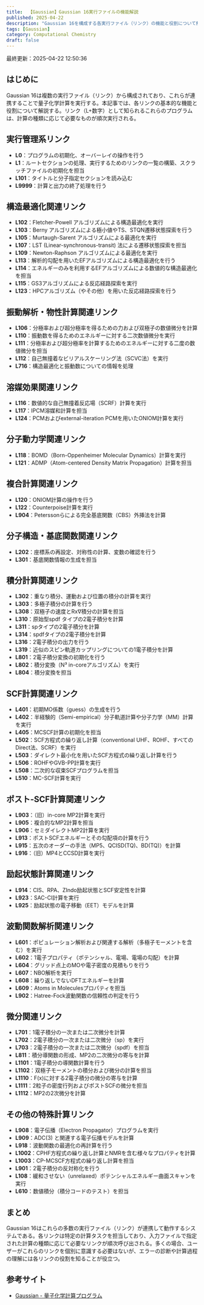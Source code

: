 ```yaml
---
title:  【Gaussian】Gaussian 16実行ファイルの機能解説
published: 2025-04-22
description: "Gaussian 16を構成する各実行ファイル（リンク）の機能と役割について解説"
tags: [Gaussian]
category: Computational Chemistry
draft: false
---
```

最終更新：2025-04-22 12:50:36

## はじめに

Gaussian 16は複数の実行ファイル（リンク）から構成されており、これらが連携することで量子化学計算を実行する。本記事では、各リンクの基本的な機能と役割について解説する。リンク（L+数字）として知られるこれらのプログラムは、計算の種類に応じて必要なものが順次実行される。

## 実行管理系リンク

- **L0**：プログラムの初期化、オーバーレイの操作を行う
- **L1**：ルートセクションの処理、実行するためのリンクの一覧の構築、スクラッチファイルの初期化を担当
- **L101**：タイトルと分子指定セクションを読み込む
- **L9999**：計算と出力の終了処理を行う

## 構造最適化関連リンク

- **L102**：Fletcher-Powell アルゴリズムによる構造最適化を実行
- **L103**：Berny アルゴリズムによる極小値やTS、STQN遷移状態探索を行う
- **L105**：Murtaugh-Sarent アルゴリズムによる最適化を実行
- **L107**：LST (Linear-synchronous-transit) 法による遷移状態探索を担当
- **L109**：Newton-Raphson アルゴリズムによる最適化を実行
- **L113**：解析的勾配を用いたEFアルゴリズムによる構造最適化を行う
- **L114**：エネルギーのみを利用するEFアルゴリズムによる数値的な構造最適化を担当
- **L115**：GS3アルゴリズムによる反応経路探索を実行
- **L123**：HPCアルゴリズム（やその他）を用いた反応経路探索を行う

## 振動解析・物性計算関連リンク

- **L106**：分極率および超分極率を得るための力および双極子の数値微分を計算
- **L110**：振動数を得るためのエネルギーに対する二次数値微分を実行
- **L111**：分極率および超分極率を計算するためのエネルギーに対する二度の数値微分を担当
- **L112**：自己無撞着なビリアルスケーリング法（SCVC法）を実行
- **L716**：構造最適化と振動数についての情報を処理

## 溶媒効果関連リンク

- **L116**：数値的な自己無撞着反応場（SCRF）計算を実行
- **L117**：IPCM溶媒和計算を担当
- **L124**：PCMおよびexternal-iteration PCMを用いたONIOM計算を実行

## 分子動力学関連リンク

- **L118**：BOMD（Born-Oppenheimer Molecular Dynamics）計算を実行
- **L121**：ADMP（Atom-centered Density Matrix Propagation）計算を担当

## 複合計算関連リンク

- **L120**：ONIOM計算の操作を行う
- **L122**：Counterpoise計算を実行
- **L904**：Peterssonらによる完全基底関数（CBS）外挿法を計算

## 分子構造・基底関数関連リンク

- **L202**：座標系の再設定、対称性の計算、変数の確認を行う
- **L301**：基底関数情報の生成を担当

## 積分計算関連リンク

- **L302**：重なり積分、運動および位置の積分の計算を実行
- **L303**：多極子積分の計算を行う
- **L308**：双極子の速度とRx∇積分の計算を担当
- **L310**：原始型spdf タイプの2電子積分を計算
- **L311**：spタイプの2電子積分を計算
- **L314**：spdfタイプの2電子積分を計算
- **L316**：2電子積分の出力を行う
- **L319**：近似のスピン軌道カップリングについての1電子積分を計算
- **L801**：2電子積分変換の初期化を行う
- **L802**：積分変換（N³ in-coreアルゴリズム）を実行
- **L804**：積分変換を担当

## SCF計算関連リンク

- **L401**：初期MO係数（guess）の生成を行う
- **L402**：半経験的（Semi-empirical）分子軌道計算や分子力学（MM）計算を実行
- **L405**：MCSCF計算の初期化を担当
- **L502**：SCF方程式の繰り返し計算（conventional UHF、ROHF、すべてのDirect法、SCRF）を実行
- **L503**：ダイレクト最小化を用いたSCF方程式の繰り返し計算を行う
- **L506**：ROHFやGVB-PP計算を実行
- **L508**：二次的な収束SCFプログラムを担当
- **L510**：MC-SCF計算を実行

## ポスト-SCF計算関連リンク

- **L903**：（旧）in-core MP2計算を実行
- **L905**：複合的なMP2計算を担当
- **L906**：セミダイレクトMP2計算を実行
- **L913**：ポストSCFエネルギーとその勾配項の計算を行う
- **L915**：五次のオーダーの手法（MP5、QCISD(TQ)、BD(TQ)）を計算
- **L916**：（旧）MP4とCCSD計算を実行

## 励起状態計算関連リンク

- **L914**：CIS、RPA、ZIndo励起状態とSCF安定性を計算
- **L923**：SAC-CI計算を実行
- **L925**：励起状態の電子移動（EET）モデルを計算

## 波動関数解析関連リンク

- **L601**：ポピュレーション解析および関連する解析（多極子モーメントを含む）を実行
- **L602**：1電子プロパティ（ポテンシャル、電場、電場の勾配）を計算
- **L604**：グリッド点上のMOや電子密度の見積もりを行う
- **L607**：NBO解析を実行
- **L608**：繰り返しでないDFTエネルギーを計算
- **L609**：Atoms in Moleculesプロパティを担当
- **L902**：Hatree-Fock波動関数の信頼性の判定を行う

## 微分関連リンク

- **L701**：1電子積分の一次または二次微分を計算
- **L702**：2電子積分の一次または二次微分（sp）を実行
- **L703**：2電子積分の一次または二次微分（spdf）を担当
- **L811**：積分導関数の形成、MP2の二次微分の寄与を計算
- **L1101**：1電子積分の導関数計算を行う
- **L1102**：双極子モーメントの積分および微分の計算を担当
- **L1110**：F(x)に対する2電子積分の微分の寄与を計算
- **L1111**：2粒子の密度行列およびポストSCFの微分を担当
- **L1112**：MP2の2次微分を計算

## その他の特殊計算リンク

- **L908**：電子伝播（Electron Propagator）プログラムを実行
- **L909**：ADC(3) と関連する電子伝播モデルを計算
- **L918**：波動関数の最適化の再計算を行う
- **L1002**：CPHF方程式の繰り返し計算とNMRを含む様々なプロパティを計算
- **L1003**：CP-MCSCF方程式の繰り返し計算を担当
- **L901**：2電子積分の反対称化を行う
- **L108**：緩和させない（unrelaxed）ポテンシャルエネルギー曲面スキャンを実行
- **L610**：数値積分（積分コードのテスト）を担当

## まとめ

Gaussian 16はこれらの多数の実行ファイル（リンク）が連携して動作するシステムである。各リンクは特定の計算タスクを担当しており、入力ファイルで指定された計算の種類に応じて必要なリンクが順次呼び出される。多くの場合、ユーザーがこれらのリンクを個別に意識する必要はないが、エラーの診断や計算過程の理解には各リンクの役割を知ることが役立つ。

## 参考サイト

- [Gaussian - 量子化学計算プログラム](https://www.hulinks.co.jp/software/chem/gaussian/section02)